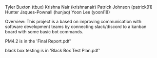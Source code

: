 Tyler Buxton (tbux) Krishna Nair (krishnanair) Patrick Johnson (patrick91) Hunter Jaques-Pownall (hunjaq) Yoon Lee (yoonl18)

Overview: This project is a based on improving communication with software development teams by connecting slack/discord to a kanban board with some basic bot commands.

PM4.2 is in the 'Final Report.pdf'

black box testing is in 'Black Box Test Plan.pdf'
